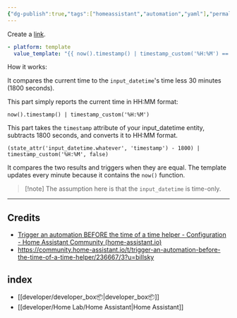 ```yaml
---
{"dg-publish":true,"tags":["homeassistant","automation","yaml"],"permalink":"/developer/Home Assistant/Home Assistant Trigger Automation Before Time Helper/","dgPassFrontmatter":true}
---
```



Create a [link](https://www.home-assistant.io/docs/automation/trigger/#template-trigger).

  ```yml
  - platform: template     
	value_template: "{{ now().timestamp() | timestamp_custom('%H:%M') == (state_attr('input_datetime.whatever', 'timestamp') - 1800) | timestamp_custom('%H:%M', false) }}"`
```

How it works:

It compares the current time to the `input_datetime`'s time less 30 minutes (1800 seconds).

This part simply reports the current time in HH:MM format:

`now().timestamp() | timestamp_custom('%H:%M')`

This part takes the `timestamp` attribute of your input_datetime entity, subtracts 1800 seconds, and converts it to HH:MM format.

`(state_attr('input_datetime.whatever', 'timestamp') - 1800) | timestamp_custom('%H:%M', false)`

It compares the two results and triggers when they are equal. The template updates every minute because it contains the `now()` function.


> [!note] The assumption here is that the `input_datetime` is time-only.


---

## Credits
- [Trigger an automation BEFORE the time of a time helper - Configuration - Home Assistant Community (home-assistant.io)](https://community.home-assistant.io/t/trigger-an-automation-before-the-time-of-a-time-helper/236667/2)
- https://community.home-assistant.io/t/trigger-an-automation-before-the-time-of-a-time-helper/236667/3?u=billsky
## index
- [[developer/developer_box📦\|developer_box📦]]
- [[developer/Home Lab/Home Assistant\|Home Assistant]]